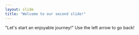 ```yaml
---
layout: slide
title: "Welcome to our second slide!"
---
```

"Let's start an enjoyable journey!"
Use the left arrow to go back!
